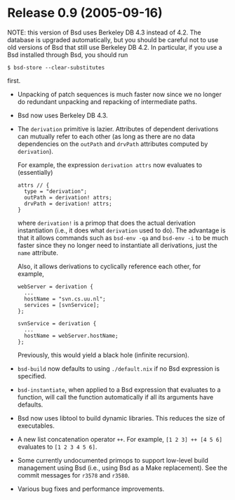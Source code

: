 # Release 0.9 (2005-09-16)

NOTE: this version of Bsd uses Berkeley DB 4.3 instead of 4.2. The
database is upgraded automatically, but you should be careful not to use
old versions of Bsd that still use Berkeley DB 4.2. In particular, if
you use a Bsd installed through Bsd, you should run

    $ bsd-store --clear-substitutes

first.

  - Unpacking of patch sequences is much faster now since we no longer
    do redundant unpacking and repacking of intermediate paths.

  - Bsd now uses Berkeley DB 4.3.

  - The `derivation` primitive is lazier. Attributes of dependent
    derivations can mutually refer to each other (as long as there are
    no data dependencies on the `outPath` and `drvPath` attributes
    computed by `derivation`).
    
    For example, the expression `derivation
            attrs` now evaluates to (essentially)
    
        attrs // {
          type = "derivation";
          outPath = derivation! attrs;
          drvPath = derivation! attrs;
        }
    
    where `derivation!` is a primop that does the actual derivation
    instantiation (i.e., it does what `derivation` used to do). The
    advantage is that it allows commands such as `bsd-env -qa` and
    `bsd-env -i` to be much faster since they no longer need to
    instantiate all derivations, just the `name` attribute.
    
    Also, it allows derivations to cyclically reference each other, for
    example,
    
        webServer = derivation {
          ...
          hostName = "svn.cs.uu.nl";
          services = [svnService];
        };
         
        svnService = derivation {
          ...
          hostName = webServer.hostName;
        };
    
    Previously, this would yield a black hole (infinite recursion).

  - `bsd-build` now defaults to using `./default.nix` if no Bsd
    expression is specified.

  - `bsd-instantiate`, when applied to a Bsd expression that evaluates
    to a function, will call the function automatically if all its
    arguments have defaults.

  - Bsd now uses libtool to build dynamic libraries. This reduces the
    size of executables.

  - A new list concatenation operator `++`. For example, `[1 2 3] ++
    [4 5
            6]` evaluates to `[1 2 3 4 5
            6]`.

  - Some currently undocumented primops to support low-level build
    management using Bsd (i.e., using Bsd as a Make replacement). See
    the commit messages for `r3578` and `r3580`.

  - Various bug fixes and performance improvements.
